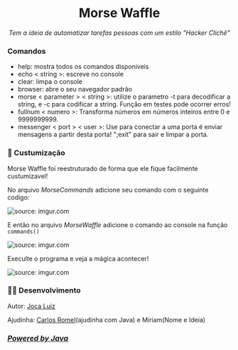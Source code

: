 <h1 align="center">Morse Waffle</h1>
<p align="center"><i>Tem a ideia de automatizar tarefas pessoas com um estilo "Hacker Clichê"</i></p>

<h3>Comandos</h3>
  <ul>
    <li>help: mostra todos os comandos disponiveis</li>
    <li>echo < string >: escreve no console</li> 
    <li>clear: limpa o console</li>
    <li>browser: abre o seu navegador padrão</li>
    <li>morse < parameter > < string >: utilize o parametro -t para decodificar a string, e -c para codificar a string. Função em testes pode ocorrer erros!</li>
    <li>fullnum < numero >: Transforma números em números inteiros entre 0 e 9999999999.</li>
    <li>messenger < port > < user >: Use para conectar a uma porta é enviar mensagens a partir desta porta! ";exit" para sair e limpar a porta.</li>
  </ul>

<h3>🔧 Custumização</h3>
<p>Morse Waffle foi reestruturado de forma que ele fique facilmente custumizavel!</p>
<p>No arquivo <i>MorseCommands</i> adicione seu comando com o seguinte codigo:</p>
<img src="https://i.imgur.com/3OxbfEU.png" title="source: imgur.com" />

<p>E então no arquivo <i>MorseWaffle</i> adicione o comando ao console na função <code>commands()</code></p>
<img src="https://i.imgur.com/yzbknWA.png" title="source: imgur.com" />

<p>Execulte o programa e veja a mágica acontecer!</p>
<img src="https://i.imgur.com/TfoX3AK.png" title="source: imgur.com" />

<h3>👩‍💻 Desenvolvimento</h3>
<p>Autor: <a href="https://github.com/Joca-Luiz">Joca Luiz</a></p>
<p>Ajudinha: <a href="https://github.com/carlosromel">Carlos Romel</a>(ajudinha com Java) e Miriam(Nome e Ideia)
  
<h3><i><a href="https://www.java.com/pt-BR/">Powered by Java</a></i></h3>
